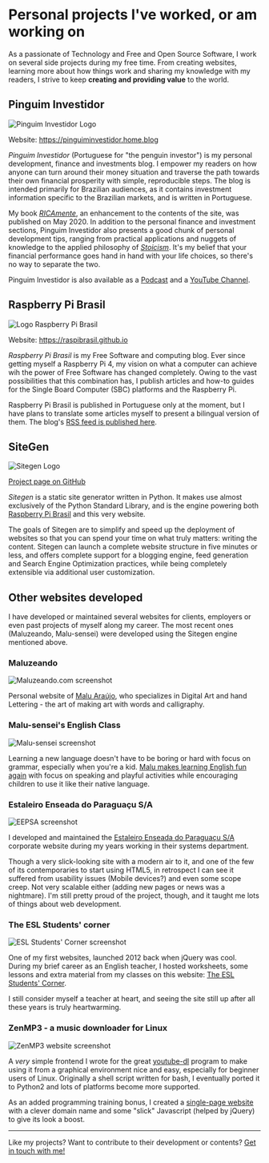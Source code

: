 # Personal projects I've worked, or am working on

As a passionate of Technology and Free and Open Source Software, I work on several side projects during my free time. From creating websites, learning more about how things work and sharing my knowledge with my readers, I strive to keep **creating and providing value** to the world.

<h2 id="pinguiminvestidor">Pinguim Investidor</h2>

![Pinguim Investidor Logo](/static/pinvest_logo.png)

Website: <https://pinguiminvestidor.home.blog>

*Pinguim Investidor* (Portuguese for "the penguin investor") is my personal development, finance and investments blog. I empower my readers on how anyone can turn around their money situation and traverse the path towards their own financial prosperity with simple, reproducible steps. The blog is intended primarily for Brazilian audiences, as it contains investment information specific to the Brazilian markets, and is written in Portuguese.

My book [*RICAmente*](https://www.amazon.com/RICAmente-Virando-jogo-financeiro-Portuguese-ebook/dp/B088FXT166), an enhancement to the contents of the site, was published on May 2020.
In addition to the personal finance and investment sections, Pinguim Investidor also presents a good chunk of personal development tips, ranging from practical applications and nuggets of knowledge to the applied philosophy of [*Stoicism*](https://pinguiminvestidor.home.blog/tag/estoicismo/). It's my belief that your financial performance goes hand in hand with your life choices, so there's no way to separate the two.

Pinguim Investidor is also available as a [Podcast](https://open.spotify.com/show/5aLTweIhAaRpAmoiq5Ttc3) and a [YouTube Channel](https://www.youtube.com/channel/UCnnB4CXK2xjpU7MUpWe7VLQ).

<h2 id="raspibrasil">Raspberry Pi Brasil</h2>

![Logo Raspberry Pi Brasil](/static/raspilogo.png)

Website: <https://raspibrasil.github.io>

*Raspberry Pi Brasil* is my Free Software and computing blog. Ever since getting myself a Raspberry Pi 4, my vision on what a computer can achieve wih the power of Free Software has changed completely. Owing to the vast possibilities that this combination has, I publish articles and how-to guides for the Single Board Computer (SBC) platforms and the Raspberry Pi.

Raspberry Pi Brasil is published in Portuguese only at the moment, but I have plans to translate some articles myself to present a bilingual version of them. The blog's [RSS feed is published here](https://raspibrasil.github.io/atom.xml).

<h2 id="sitegen">SiteGen</h2>

![Sitegen Logo](/static/sitegen_logo1.png)

[Project page on GitHub](https://github.com/raspibrasil/sitegen)

*Sitegen* is a static site generator written in Python. It makes use almost exclusively of the Python Standard Library, and is the engine powering both [Raspberry Pi Brasil](https://raspibrasil.github.io/) and this very website.

The goals of Sitegen are to simplify and speed up the deployment of websites so that you can spend your time on what truly matters: writing the content. Sitegen can launch a complete website structure in five minutes or less, and offers complete support for a blogging engine, feed generation and Search Engine Optimization practices, while being completely extensible via additional user customization.

## Other websites developed

I have developed or maintained several websites for clients, employers or even past projects of myself along my career. The most recent ones (Maluzeando, Malu-sensei) were developed using the Sitegen engine mentioned above.

<h3 id="maluzeando">Maluzeando</h3>

![Maluzeando.com screenshot](/static/maluzeando.png)

Personal website of [Malu Araújo](https://maluzeando.github.io), who specializes in Digital Art and hand Lettering - the art of making art with words and calligraphy.

<h3 id="malusensei">Malu-sensei's English Class</h3>

![Malu-sensei screenshot](/static/malusensei.png)

Learning a new language doesn't have to be boring or hard with focus on grammar, especially when you're a kid. [Malu makes learning English fun again](https://maluaraujoenglish.github.io) with focus on speaking and playful activities while encouraging children to use it like their native language.

<h3 id="eepsa">Estaleiro Enseada do Paraguaçu S/A</h3>

![EEPSA screenshot](/static/eepsa.png)

I developed and maintained the [Estaleiro Enseada do Paraguaçu S/A](https://web.archive.org/web/20130518195112/http://www.eepsa.com.br/) corporate website during my years working in their systems department.

Though a very slick-looking site with a modern air to it, and one of the few of its contemporaries to start using HTML5, in retrospect I can see it suffered from usability issues (Mobile devices?) and even some scope creep. Not very scalable either (adding new pages or news was a nightmare). I'm still pretty proud of the project, though, and it taught me lots of things about web development.

<h3 id="esl">The ESL Students' corner</h3>

![ESL Students' Corner screenshot](/static/esl.png)

One of my first websites, launched 2012 back when jQuery was cool. During my brief career as an English teacher, I hosted worksheets, some lessons and extra material from my classes on this website: [The ESL Students' Corner](https://web.archive.org/web/20160327163731/http://eslstudentscorner.appspot.com/home.html).

I still consider myself a teacher at heart, and seeing the site still up after all these years is truly heartwarming.

<h3 id="zenmp3">ZenMP3 - a music downloader for Linux</h3>

![ZenMP3 website screenshot](/static/zenmp3.png)

A *very* simple frontend I wrote for the great [youtube-dl](https://yt-dl.org) program to make using it from a graphical environment nice and easy, especially for beginner users of Linux. Originally a shell script written for bash, I eventually ported it to Python2 and lots of platforms become more supported.

As an added programming training bonus, I created a [single-page website](https://web.archive.org/web/20141218160536/http://convertmusichere.appspot.com/) with a clever domain name and some "slick" Javascript (helped by jQuery) to give its look a boost.

----

Like my projects? Want to contribute to their development or contents? [Get in touch with me!](/contact)
